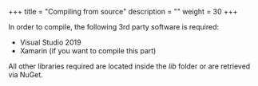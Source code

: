 +++
title = "Compiling from source"
description = ""
weight = 30
+++

In order to compile, the following 3rd party software is required:

-   Visual Studio 2019
-   Xamarin (if you want to compile this part)

All other libraries required are located inside the *lib* folder or are retrieved via NuGet.


